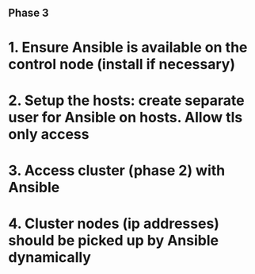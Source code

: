 ## Phase 3

# 1. Ensure Ansible is available on the control node (install if necessary)
# 2. Setup the hosts: create separate user for Ansible on hosts. Allow tls only access
# 3. Access cluster (phase 2) with Ansible 
# 4. Cluster nodes (ip addresses) should be picked up by Ansible dynamically